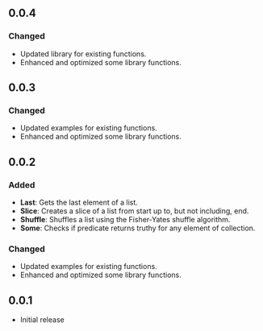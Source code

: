 ## 0.0.4

### Changed

- Updated library for existing functions.
- Enhanced and optimized some library functions.

## 0.0.3

### Changed

- Updated examples for existing functions.
- Enhanced and optimized some library functions.

## 0.0.2

### Added

- **Last**: Gets the last element of a list.
- **Slice**: Creates a slice of a list from start up to, but not including, end.
- **Shuffle**: Shuffles a list using the Fisher-Yates shuffle algorithm.
- **Some**: Checks if predicate returns truthy for any element of collection.

### Changed

- Updated examples for existing functions.
- Enhanced and optimized some library functions.

## 0.0.1

- Initial release
